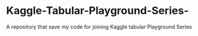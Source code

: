 # Kaggle-Tabular-Playground-Series-
A repository that save my code for joining Kaggle tabular Playground Series
